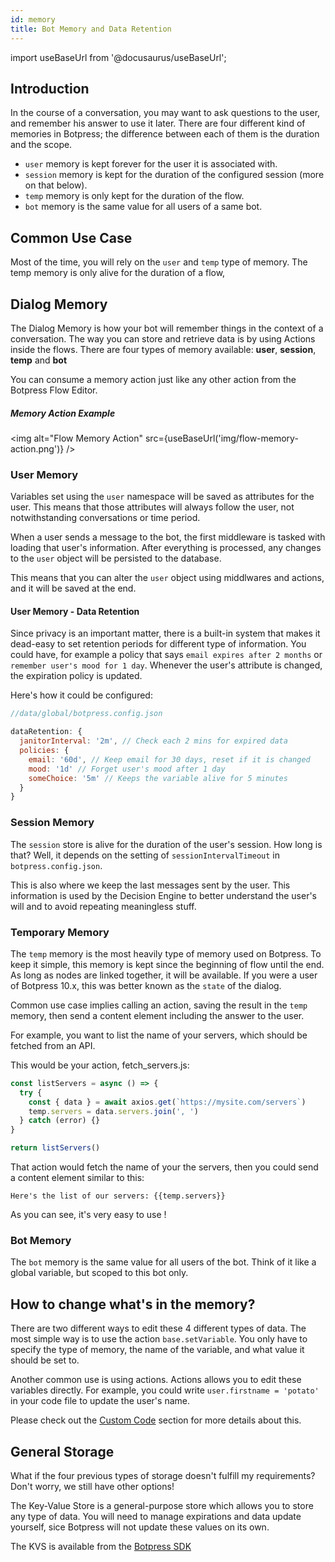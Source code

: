 ```yaml
---
id: memory
title: Bot Memory and Data Retention
---
```


import useBaseUrl from '@docusaurus/useBaseUrl';

## Introduction

In the course of a conversation, you may want to ask questions to the user, and remember his answer to use it later. There are four different kind of memories in Botpress; the difference between each of them is the duration and the scope.

- `user` memory is kept forever for the user it is associated with.
- `session` memory is kept for the duration of the configured session (more on that below).
- `temp` memory is only kept for the duration of the flow.
- `bot` memory is the same value for all users of a same bot.

## Common Use Case

Most of the time, you will rely on the `user` and `temp` type of memory. The temp memory is only alive for the duration of a flow,

## Dialog Memory

The Dialog Memory is how your bot will remember things in the context of a conversation. The way you can store and retrieve data is by using Actions inside the flows. There are four types of memory available: **user**, **session**, **temp** and **bot**

You can consume a memory action just like any other action from the Botpress Flow Editor.

##### Memory Action Example

<img alt="Flow Memory Action" src={useBaseUrl('img/flow-memory-action.png')} />

### User Memory

Variables set using the `user` namespace will be saved as attributes for the user. This means that those attributes will always follow the user, not notwithstanding conversations or time period.

When a user sends a message to the bot, the first middleware is tasked with loading that user's information. After everything is processed, any changes to the `user` object will be persisted to the database.

This means that you can alter the `user` object using middlwares and actions, and it will be saved at the end.

#### User Memory - Data Retention

Since privacy is an important matter, there is a built-in system that makes it dead-easy to set retention periods for different type of information. You could have, for example a policy that says `email expires after 2 months` or `remember user's mood for 1 day`. Whenever the user's attribute is changed, the expiration policy is updated.

Here's how it could be configured:

```js
//data/global/botpress.config.json

dataRetention: {
  janitorInterval: '2m', // Check each 2 mins for expired data
  policies: {
    email: '60d', // Keep email for 30 days, reset if it is changed
    mood: '1d' // Forget user's mood after 1 day
    someChoice: '5m' // Keeps the variable alive for 5 minutes
  }
}
```

### Session Memory

The `session` store is alive for the duration of the user's session. How long is that? Well, it depends on the setting of `sessionIntervalTimeout` in `botpress.config.json`.

This is also where we keep the last messages sent by the user. This information is used by the Decision Engine to better understand the user's will and to avoid repeating meaningless stuff.

### Temporary Memory

The `temp` memory is the most heavily type of memory used on Botpress. To keep it simple, this memory is kept since the beginning of flow until the end. As long as nodes are linked together, it will be available. If you were a user of Botpress 10.x, this was better known as the `state` of the dialog.

Common use case implies calling an action, saving the result in the `temp` memory, then send a content element including the answer to the user.

For example, you want to list the name of your servers, which should be fetched from an API.

This would be your action, fetch_servers.js:

```js
const listServers = async () => {
  try {
    const { data } = await axios.get(`https://mysite.com/servers`)
    temp.servers = data.servers.join(', ')
  } catch (error) {}
}

return listServers()
```

That action would fetch the name of your the servers, then you could send a content element similar to this:

`Here's the list of our servers: {{temp.servers}}`

As you can see, it's very easy to use !

### Bot Memory

The `bot` memory is the same value for all users of the bot. Think of it like a global variable, but scoped to this bot only.

## How to change what's in the memory?

There are two different ways to edit these 4 different types of data. The most simple way is to use the action `base.setVariable`. You only have to specify the type of memory, the name of the variable, and what value it should be set to.

Another common use is using actions. Actions allows you to edit these variables directly. For example, you could write `user.firstname = 'potato'` in your code file to update the user's name.

Please check out the [Custom Code](/docs/build/code#actions) section for more details about this.

## General Storage

What if the four previous types of storage doesn't fulfill my requirements? Don't worry, we still have other options!

The Key-Value Store is a general-purpose store which allows you to store any type of data. You will need to manage expirations and data update yourself, sice Botpress will not update these values on its own.

The KVS is available from the [Botpress SDK](https://botpress.com/reference/modules/_botpress_sdk_.kvs.html)
